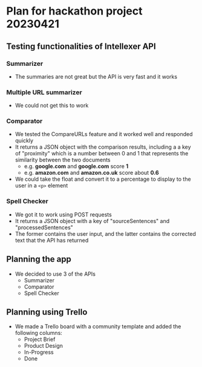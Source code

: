 # Plan for hackathon project 20230421

## Testing functionalities of Intellexer API

### Summarizer
- The summaries are not great but the API is very fast and it works

### Multiple URL summarizer
- We could not get this to work

### Comparator
- We tested the CompareURLs feature and it worked well and responded quickly
- It returns a JSON object with the comparison results, including a a key of "proximity" which is a number between 0 and 1 that represents the similarity between the two documents
    - e.g. **google.com** and **google.com** score **1**
    - e.g. **amazon.com** and **amazon.co.uk** score about **0.6**
- We could take the float and convert it to a percentage to display to the user in a `<p>` element

### Spell Checker
- We got it to work using POST requests
- It returns a JSON object with a key of "sourceSentences" and "processedSentences"
- The former contains the user input, and the latter contains the corrected text that the API has returned

## Planning the app

- We decided to use 3 of the APIs
    - Summarizer
    - Comparator
    - Spell Checker

## Planning using Trello
- We made a Trello board with a community template and added the following columns:
    - Project Brief
    - Product Design
    - In-Progress
    - Done

